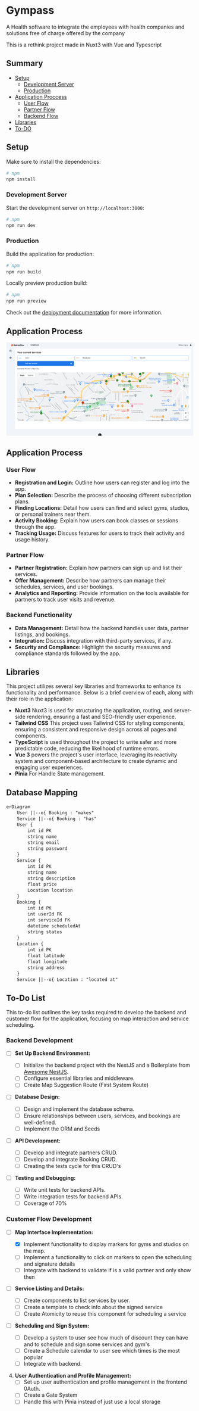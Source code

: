 # Gympass

A Health software to integrate the employees with health companies and solutions free of charge offered by the company

This is a rethink project made in Nuxt3 with Vue and Typescript

## Summary

- [Setup](#setup)
  - [Development Server](#setup-dev)
  - [Production](#setup-prod)
- [Application Proccess](#process)
  - [User Flow](#process-user)
  - [Partner Flow](#process-partner)
  - [Backend Flow](#process-backend)
- [Libraries](#libraries)
- [To-DO](#todo)

## Setup

<div id="setup"></div>

Make sure to install the dependencies:

```bash
# npm
npm install
```

### Development Server

<div id="setup-dev"></div>

Start the development server on `http://localhost:3000`:

```bash
# npm
npm run dev
```

### Production

<div id="setup-prod"></div>

Build the application for production:

```bash
# npm
npm run build
```

Locally preview production build:

```bash
# npm
npm run preview
```

Check out the [deployment documentation](https://nuxt.com/docs/getting-started/deployment) for more information.

## Application Process

![Dashboard Image where we have a left side panel with some functions, and a main card with a map, pointing to gyms and heatl places, and also a sections called 'Your Current Services'](.github/image.png)

## Application Process

<div id="process"></div>

### User Flow

<div id="process-user"></div>

- **Registration and Login:** Outline how users can register and log into the app.
- **Plan Selection:** Describe the process of choosing different subscription plans.
- **Finding Locations:** Detail how users can find and select gyms, studios, or personal trainers near them.
- **Activity Booking:** Explain how users can book classes or sessions through the app.
- **Tracking Usage:** Discuss features for users to track their activity and usage history.

### Partner Flow

<div id="process-partner"></div>

- **Partner Registration:** Explain how partners can sign up and list their services.
- **Offer Management:** Describe how partners can manage their schedules, services, and user bookings.
- **Analytics and Reporting:** Provide information on the tools available for partners to track user visits and revenue.

### Backend Functionality

<div id="process-backend"></div>

- **Data Management:** Detail how the backend handles user data, partner listings, and bookings.
- **Integration:** Discuss integration with third-party services, if any.
- **Security and Compliance:** Highlight the security measures and compliance standards followed by the app.

## Libraries

<div id="libraries"></div>

This project utilizes several key libraries and frameworks to enhance its functionality and performance. Below is a brief overview of each, along with their role in the application:

- **Nuxt3** Nuxt3 is used for structuring the application, routing, and server-side rendering, ensuring a fast and SEO-friendly user experience.
- **Tailwind CSS** This project uses Tailwind CSS for styling components, ensuring a consistent and responsive design across all pages and components.
- **TypeScript** is used throughout the project to write safer and more predictable code, reducing the likelihood of runtime errors.
- **Vue 3** powers the project's user interface, leveraging its reactivity system and component-based architecture to create dynamic and engaging user experiences.
- **Pinia** For Handle State management.

## Database Mapping

```mermaid
erDiagram
    User ||--o{ Booking : "makes"
    Service ||--o{ Booking : "has"
    User {
        int id PK
        string name
        string email
        string password
    }
    Service {
        int id PK
        string name
        string description
        float price
        Location location
    }
    Booking {
        int id PK
        int userId FK
        int serviceId FK
        datetime scheduledAt
        string status
    }
    Location {
        int id PK
        float latitude
        float longitude
        string address
    }
    Service ||--o{ Location : "located at"
```

## To-Do List

<div id="todo"></div>

This to-do list outlines the key tasks required to develop the backend and customer flow for the application, focusing on map interaction and service scheduling.

### Backend Development

- [ ] **Set Up Backend Environment:**

  - [ ] Initialize the backend project with the NestJS and a Boilerplate from [Awesome NestJS](https://github.com/nartc/awesome-nest).
  - [ ] Configure essential libraries and middleware.
  - [ ] Create Map Suggestion Route (First System Route)

- [ ] **Database Design:**

  - [ ] Design and implement the database schema.
  - [ ] Ensure relationships between users, services, and bookings are well-defined.
  - [ ] Implement the ORM and Seeds

- [ ] **API Development:**

  - [ ] Develop and integrate partners CRUD.
  - [ ] Develop and integrate Booking CRUD.
  - [ ] Creating the tests cycle for this CRUD's

- [ ] **Testing and Debugging:**
  - [ ] Write unit tests for backend APIs.
  - [ ] Write integration tests for backend APIs.
  - [ ] Coverage of 70%

### Customer Flow Development

- [ ] **Map Interface Implementation:**

  - [x] Implement functionality to display markers for gyms and studios on the map.
  - [ ] Implement a functionality to click on markers to open the scheduling and signature details
  - [ ] Integrate with backend to validate if is a valid partner and only show then

- [ ] **Service Listing and Details:**

  - [ ] Create components to list services by user.
  - [ ] Create a template to check info about the signed service
  - [ ] Create Atomicity to reuse this component for scheduling a service

- [ ] **Scheduling and Sign System:**
  - [ ] Develop a system to user see how much of discount they can have and to schedule and sign some services and gym's
  - [ ] Create a Schedule calendar to user see which times is the most popular
  - [ ] Integrate with backend.

4. **User Authentication and Profile Management:**
   - [ ] Set up user authentication and profile management in the frontend 0Auth.
   - [ ] Create a Gate System
   - [ ] Handle this with Pinia instead of just use a local storage
